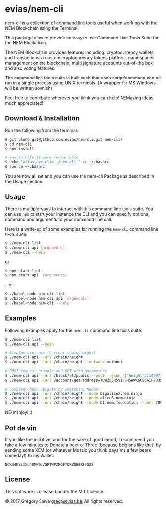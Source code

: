 # evias/nem-cli

nem-cli is a collection of command line tools useful when working with the NEM Blockchain using the Terminal.

This package aims to provide an easy to use Command Line Tools Suite for the NEM Blockchain. 

The NEM Blockchain provides features including: cryptocurrency wallets and transactions, a custom cryptocurrency tokens platform, namespaces management on the blockchain, multi signature accounts out-of-the box and also voting features.

The command line tools suite is built such that each script/command can be run in a single process using UNIX terminals. (A wrapper for MS Windows will be written soonish)

Feel free to contribute wherever you think you can help! NEMazing ideas much appreciated!

## Download & Installation

Run the following from the terminal:

```bash
$ git clone git@github.com:evias/nem-cli.git nem-cli/
$ cd nem-cli
$ npm install

# and to make it more comfortable
$ echo "alias nem-cli='./nem-cli'" >> ~/.bashrc 
$ source ~/.bashrc
```

You are now all set and you can use the nem-cli Package as described in the Usage section.

## Usage

There is multiple ways to interact with this command line tools suite. You can use `npm` to start your instance the CLI and you can specify options, command and arguments to your command line call.

Here is a write-up of some examples for running the `nem-cli` command line tools suite:

```bash
$ ./nem-cli list
$ ./nem-cli api [arguments]
$ ./nem-cli --help
```

or 

```bash
$ npm start list
$ npm start api  [arguments]
```

.. or

```bash
$ ./babel-node nem-cli list
$ ./babel-node nem-cli api [arguments]
$ ./babel-node nem-cli --help
```

## Examples

Following examples apply for the `nem-cli` command line tools suite:

```bash
$ ./nem-cli list
$ ./nem-cli api --help

# Simples use case (Current chain height)
$ ./nem-cli api --url /chain/height
$ ./nem-cli api --url /chain/height --network mainnet

# POST request example and GET with parameters
$ ./nem-cli api --url /block/at/public --post --json '{"height":1149971}'
$ ./nem-cli api --url /account/get?address=TDWZ55R5VIHSH5WWK6CEGAIP7D35XVFZ3RU2S5UQ

# Compare Chain Heights by switching Nodes:
$ ./nem-cli api --url /chain/height --node bigalice2.nem.ninja
$ ./nem-cli api --url /chain/height --node alice6.nem.ninja
$ ./nem-cli api --url /chain/height --node b1.nem.foundation --port 7895
```

NE{m}njoy! :)

## Pot de vin

If you like the initiative, and for the sake of good mood, I recommend you take a few minutes to Donate a beer or Three [because belgians like that] by sending some XEM (or whatever Mosaic you think pays me a few beers someday!) to my Wallet:

    NCK34K5LIXL4OMPDLVGPTWPZMGFTDRZQEBRS5Q2S

## License

This software is released under the MIT License.

© 2017 Grégory Saive greg@evias.be, All rights reserved.

